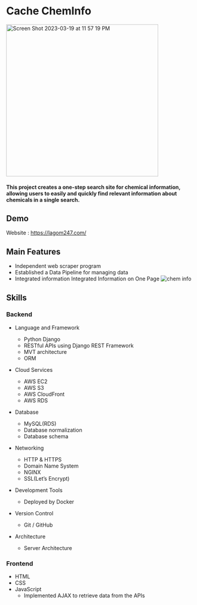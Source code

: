 # Cache ChemInfo
<img width="407" alt="Screen Shot 2023-03-19 at 11 57 19 PM" src="https://user-images.githubusercontent.com/102010184/226188205-0aa93a62-0679-4818-9e34-0de18d453f18.png">


#### This project creates a one-step search site for chemical information, allowing users to easily and quickly find relevant information about chemicals in a single search.



## Demo
Website : https://lagom247.com/



## Main Features

* Independent web scraper program
* Established a Data Pipeline for managing data
* Integrated information Integrated Information on One Page
![chem info](https://user-images.githubusercontent.com/102010184/226188094-80c140a9-34ea-4f7b-8c6c-c98c2d3968c1.gif)



 ## Skills
 ### Backend
 - Language and Framework
    - Python Django
    - RESTful APIs using Django REST Framework
    - MVT architecture
    - ORM

 - Cloud Services
    - AWS EC2
    - AWS S3
    - AWS CloudFront
    - AWS RDS

 - Database
    - MySQL(RDS)
    - Database normalization
    - Database schema
- Networking
    - HTTP & HTTPS
    - Domain Name System
    - NGINX
    - SSL(Let’s Encrypt)
 - Development Tools
    - Deployed by Docker
 - Version Control
    - Git / GitHub
 - Architecture
    - Server Architecture



 ### Frontend 
 - HTML
 - CSS
 - JavaScript
    - Implemented AJAX to retrieve data from the APIs
